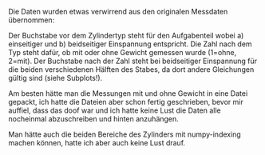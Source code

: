 Die Daten wurden etwas verwirrend aus den originalen Messdaten übernommen:

Der Buchstabe vor dem Zylindertyp steht für den Aufgabenteil wobei a) einseitiger und b) beidseitiger Einspannung entspricht.
Die Zahl nach dem Typ steht dafür, ob mit oder ohne Gewicht gemessen wurde (1=ohne, 2=mit).
Der Buchstabe nach der Zahl steht bei beidseitiger Einspannung für die beiden verschiedenen Hälften des Stabes, da dort andere
Gleichungen gültig sind (siehe Subplots!).

Am besten hätte man die Messungen mit und ohne Gewicht in eine Datei gepackt, ich hatte die Dateien aber schon fertig geschrieben,
bevor mir auffiel, dass das doof war und ich hatte keine Lust die Daten alle nocheinmal abzuschreiben und hinten anzuhängen.

Man hätte auch die beiden Bereiche des Zylinders mit numpy-indexing machen können, hatte ich aber auch keine Lust drauf.
